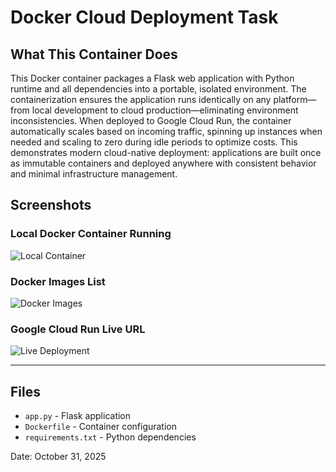 # Docker Cloud Deployment Task

## What This Container Does

This Docker container packages a Flask web application with Python runtime and all dependencies into a portable, isolated environment. The containerization ensures the application runs identically on any platform—from local development to cloud production—eliminating environment inconsistencies. When deployed to Google Cloud Run, the container automatically scales based on incoming traffic, spinning up instances when needed and scaling to zero during idle periods to optimize costs. This demonstrates modern cloud-native deployment: applications are built once as immutable containers and deployed anywhere with consistent behavior and minimal infrastructure management.

## Screenshots

### Local Docker Container Running
![Local Container]()

### Docker Images List  
![Docker Images]()

### Google Cloud Run Live URL
![Live Deployment]()

---

## Files
- `app.py` - Flask application
- `Dockerfile` - Container configuration
- `requirements.txt` - Python dependencies

Date: October 31, 2025
